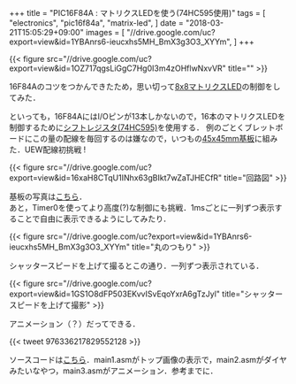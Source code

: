 +++
title = "PIC16F84A : マトリクスLEDを使う(74HC595使用)"
tags = [
  "electronics",
  "pic16f84a",
  "matrix-led",
]
date = "2018-03-21T15:05:29+09:00"
images = [
  "//drive.google.com/uc?export=view&id=1YBAnrs6-ieucxhs5MH_BmX3g3O3_XYYm",
]
+++

{{< figure src="//drive.google.com/uc?export=view&id=1OZ717qgsLiGgC7Hg0I3m4zOHflwNxvVR" title="" >}}

16F84Aのコツをつかんできたため，思い切って[8x8マトリクスLED](http://www.akiba-led.jp/product/1068)の制御をしてみた．
<!--more-->
といっても，16F84AにはI/Oピンが13本しかないので，16本のマトリクスLEDを制御するために[シフトレジスタ(74HC595)](http://akizukidenshi.com/catalog/g/gI-08605/)を使用する．
例のごとくブレットボードにこの量の配線を毎回するのは嫌なので，いつもの[45x45mm基板](http://akizukidenshi.com/catalog/g/gP-11735/)に組みた．UEW配線初挑戦 ! 

{{< figure src="//drive.google.com/uc?export=view&id=16xaH8CTqU1INhx63gBIkt7wZaTJHECfR" title="回路図" >}}

基板の写真は[こちら](https://lh3.googleusercontent.com/-PZ5c4euMezw/WrI11CaCcZI/AAAAAAAAJCw/Dba29eeOBdYw3Wnz4I8xtu5J_V4SQRw-wCE0YBhgL/s1024/DSCF0286-COLLAGE.jpg)．  
あと，Timer0を使ってより高度(?)な制御にも挑戦．1msごとに一列ずつ表示することで自由に表示できるようにしてみたり．

{{< figure src="//drive.google.com/uc?export=view&id=1YBAnrs6-ieucxhs5MH_BmX3g3O3_XYYm" title="丸のつもり" >}}

シャッタースピードを上げて撮るとこの通り．一列ずつ表示されている．

{{< figure src="//drive.google.com/uc?export=view&id=1GS1O8dFP503EKvvISvEqoYxrA6gTzJyl" title="シャッタースピードを上げて撮影" >}}

アニメーション（？）だってできる．

{{< tweet 976336217829552128 >}}

ソースコードは[こちら](https://gist.github.com/ha2zakura/fda8e0cb926c7603b90fe39fcf1147e4)．main1.asmがトップ画像の表示で，main2.asmがダイヤみたいなやつ，main3.asmがアニメーション．参考までに．  
